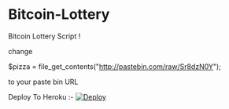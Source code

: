 # Bitcoin-Lottery
Bitcoin Lottery Script !


change 

$pizza = file_get_contents("http://pastebin.com/raw/Sr8dzN0Y");

to your paste bin URL






Deploy To Heroku :-
<a href="https://heroku.com/deploy">
  <img src="https://www.herokucdn.com/deploy/button.svg" alt="Deploy">
</a>

